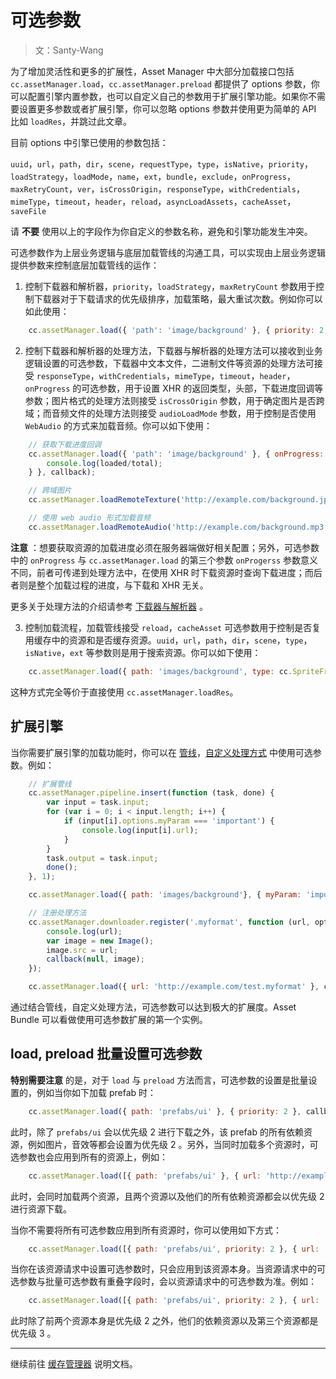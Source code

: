 # 可选参数

> 文：Santy-Wang

为了增加灵活性和更多的扩展性，Asset Manager 中大部分加载接口包括 `cc.assetManager.load`，`cc.assetManager.preload` 都提供了 options 参数，你可以配置引擎内置参数，也可以自定义自己的参数用于扩展引擎功能。如果你不需要设置更多参数或者扩展引擎，你可以忽略 options 参数并使用更为简单的 API 比如 `loadRes`，并跳过此文章。 

目前 options 中引擎已使用的参数包括：

`uuid`，`url`，`path`，`dir`，`scene`，`requestType`，`type`，`isNative`，`priority`，`loadStrategy`，`loadMode`，`name`，`ext`，`bundle`，`exclude`，`onProgress`，`maxRetryCount`，`ver`，`isCrossOrigin`，`responseType`，`withCredentials`，`mimeType`，`timeout`，`header`，`reload`，`asyncLoadAssets`，`cacheAsset`，`saveFile`

请 **不要** 使用以上的字段作为你自定义的参数名称，避免和引擎功能发生冲突。

可选参数作为上层业务逻辑与底层加载管线的沟通工具，可以实现由上层业务逻辑提供参数来控制底层加载管线的运作：

1. 控制下载器和解析器，`priority`，`loadStrategy`，`maxRetryCount` 参数用于控制下载器对于下载请求的优先级排序，加载策略，最大重试次数。例如你可以如此使用：

```js
    cc.assetManager.load({ 'path': 'image/background' }, { priority: 2, maxRetryCount: 10 }, callback);
```

2. 控制下载器和解析器的处理方法，下载器与解析器的处理方法可以接收到业务逻辑设置的可选参数，下载器中文本文件，二进制文件等资源的处理方法可接受 `responseType`，`withCredentials`，`mimeType`，`timeout`，`header`，`onProgress` 的可选参数，用于设置 XHR 的返回类型，头部，下载进度回调等参数；图片格式的处理方法则接受 `isCrossOrigin` 参数，用于确定图片是否跨域；而音频文件的处理方法则接受 `audioLoadMode` 参数，用于控制是否使用 `WebAudio` 的方式来加载音频。你可以如下使用：

```js
    // 获取下载进度回调
    cc.assetManager.load({ 'path': 'image/background' }, { onProgress: function (loaded, total) {
        console.log(loaded/total);
    } }, callback);

    // 跨域图片
    cc.assetManager.loadRemoteTexture('http://example.com/background.jpg', { isCrossOrigin: true }, callback);

    // 使用 web audio 形式加载音频
    cc.assetManager.loadRemoteAudio('http://example.com/background.mp3', { loadMode: cc.AudioClip.LoadMode.WEB_AUDIO }, callback);
```

**注意** ：想要获取资源的加载进度必须在服务器端做好相关配置；另外，可选参数中的 `onProgress` 与 `cc.assetManager.load` 的第三个参数 `onProgerss` 参数意义不同，前者可传递到处理方法中，在使用 XHR 时下载资源时查询下载进度；而后者则是整个加载过程的进度，与下载和 XHR 无关。

更多关于处理方法的介绍请参考 [下载器与解析器](downloader-parser.md) 。

3. 控制加载流程，加载管线接受 `reload`，`cacheAsset` 可选参数用于控制是否复用缓存中的资源和是否缓存资源。`uuid`，`url`，`path`，`dir`，`scene`，`type`，`isNative`，`ext` 等参数则是用于搜索资源。你可以如下使用：

```js
    cc.assetManager.load({ path: 'images/background', type: cc.SpriteFrame }, callback);
```

这种方式完全等价于直接使用 `cc.assetManager.loadRes`。

## 扩展引擎

当你需要扩展引擎的加载功能时，你可以在 [管线](pipeline-task.md)，[自定义处理方式](downloader-parser.md) 中使用可选参数。例如：

```js
    // 扩展管线
    cc.assetManager.pipeline.insert(function (task, done) {
        var input = task.input;
        for (var i = 0; i < input.length; i++) {
            if (input[i].options.myParam === 'important') {
                console.log(input[i].url);
            }
        }
        task.output = task.input;
        done();
    }, 1);

    cc.assetManager.load({ path: 'images/background'}, { myParam: 'important' }, callback);

    // 注册处理方法
    cc.assetManager.downloader.register('.myformat', function (url, options, callback) {
        console.log(url);
        var image = new Image();
        image.src = url;
        callback(null, image);
    });

    cc.assetManager.load({ url: 'http://example.com/test.myformat' }, callback);
```

通过结合管线，自定义处理方法，可选参数可以达到极大的扩展度。Asset Bundle 可以看做使用可选参数扩展的第一个实例。

## load, preload 批量设置可选参数

**特别需要注意** 的是，对于 `load` 与 `preload` 方法而言，可选参数的设置是批量设置的，例如当你如下加载 prefab 时：

```js
    cc.assetManager.load({ path: 'prefabs/ui' }, { priority: 2 }, callback );
```

此时，除了 `prefabs/ui` 会以优先级 2 进行下载之外，该 prefab 的所有依赖资源，例如图片，音效等都会设置为优先级 2 。另外，当同时加载多个资源时，可选参数也会应用到所有的资源上，例如：

```js
    cc.assetManager.load([{ path: 'prefabs/ui' }, { url: 'http://example.com/background.jpg' }], { priority: 2 }, callback);
```

此时，会同时加载两个资源，且两个资源以及他们的所有依赖资源都会以优先级 2 进行资源下载。

当你不需要将所有可选参数应用到所有资源时，你可以使用如下方式：

```js
    cc.assetManager.load([{ path: 'prefabs/ui', priority: 2 }, { url: 'http://example.com/background.jpg', priority: 3 }], callback);
```

当你在该资源请求中设置可选参数时，只会应用到该资源本身。当资源请求中的可选参数与批量可选参数有重叠字段时，会以资源请求中的可选参数为准。例如：

```js
    cc.assetManager.load([{ path: 'prefabs/ui', priority: 2 }, { url: 'http://example.com/background.jpg', priority: 2 }, { url: 'http://example.com/test.myformat' }], { priority: 3 }, callback);
```

此时除了前两个资源本身是优先级 2 之外，他们的依赖资源以及第三个资源都是优先级 3 。

---

继续前往 [缓存管理器](cache-manager.md) 说明文档。